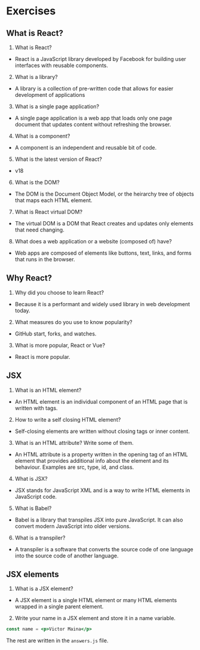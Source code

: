 # Exercises
## What is React?

1. What is React?
- React is a JavaScript library developed by Facebook for building user interfaces with reusable components.

2. What is a library?
- A library is a collection of pre-written code that allows for easier development of applications

3. What is a single page application?
- A single page application is a web app that loads only one page document that updates content without refreshing the browser.

4. What is a component?
- A component is an independent and reusable bit of code.

5. What is the latest version of React?
- v18

6. What is the DOM?
- The DOM is the Document Object Model, or the heirarchy tree of objects that maps each HTML element.

7. What is React virtual DOM?
- The virtual DOM is a DOM that React creates and updates only elements that need changing.

8. What does a web application or a website (composed of) have?
- Web apps are composed of elements like buttons, text, links, and forms that runs in the browser.

## Why React?
1. Why did you choose to learn React?
- Because it is a performant and widely used library in web development today.

2. What measures do you use to know popularity?
- GitHub start, forks, and watches.

3. What is more popular, React or Vue?
- React is more popular.

## JSX
1. What is an HTML element?
- An HTML element is an individual component of an HTML page that is written with tags.

2. How to write a self closing HTML element?
- Self-closing elements are written without closing tags or inner content.

3. What is an HTML attribute? Write some of them.
- An HTML attribute is a property written in the opening tag of an HTML element that provides additional info about the element and its behaviour. Examples are src, type, id, and class.

4. What is JSX?
- JSX stands for JavaScript XML and is a way to write HTML elements in JavaScript code.

5. What is Babel?
- Babel is a library that transpiles JSX into pure JavaScript. It can also convert modern JavaScript into older versions.

6. What is a transpiler?
- A transpiler is a software that converts the source code of one language into the source code of another language.

## JSX elements
1. What is a JSX element?
- A JSX element is a single HTML element or many HTML elements wrapped in a single parent element.

2. Write your name in a JSX element and store it in a name variable.
```jsx
const name = <p>Victor Maina</p>
```

The rest are written in the `answers.js` file.